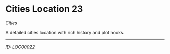 # Cities Location 23

*Cities*

A detailed cities location with rich history and plot hooks.

---
*ID: LOC00022*